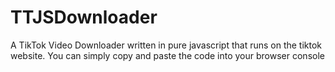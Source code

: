 # TTJSDownloader
A TikTok Video Downloader written in pure javascript that runs on the tiktok website. You can simply copy and paste the code into your browser console
